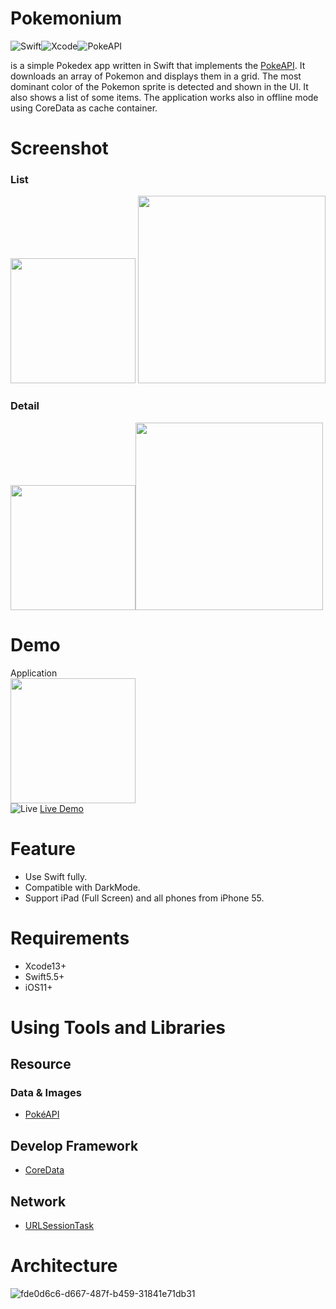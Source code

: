 




# Pokemonium

![Swift](https://img.shields.io/badge/swift-5.5-orange.svg?style=for-the-badge)![Xcode](https://img.shields.io/badge/Xcode-13-blue.svg?style=for-the-badge)![PokeAPI](https://img.shields.io/badge/PokeAPI-V2-blue.svg?style=for-the-badge)

 is a simple Pokedex app written in Swift that implements the [PokeAPI](https://pokeapi.co/). It downloads an array of Pokemon and displays them in a grid. The most dominant color of the Pokemon sprite is detected and shown in the UI. It also shows a list of some items. The application works also in offline mode using CoreData as cache container.
# Screenshot

### List
<img src="https://github.com/soledue/pokemonium/blob/main/screens/list2.png?raw=true" width="200">  <img src="https://github.com/soledue/pokemonium/blob/main/screens/ipaddetail.png?raw=true" width="300">

### Detail
<img src="https://github.com/soledue/pokemonium/blob/main/screens/detail2.png?raw=true" width="200"><img src="https://github.com/soledue/pokemonium/blob/main/screens/ipadlist.png?raw=true" width="300">


# Demo
  Application  
  <img src="https://github.com/soledue/pokemonium/blob/main/screens/demo.gif" width="200">  
   ![Live](https://img.shields.io/badge/appetize.iods.io-build-yellowgreen)
      [Live Demo](https://appetize.io/embed/ckdxbyp5xw4fct3aetex2p7nkw?device=iphone8&amp;osVersion=15&amp;scale=100)

# Feature

-  Use Swift fully.
-  Compatible with DarkMode.
-  Support iPad (Full Screen) and all phones from iPhone 55.

# Requirements
- Xcode13+
- Swift5.5+
- iOS11+

# Using Tools and Libraries

## Resource
### Data & Images
- [PokéAPI](https://pokeapi.co/)


## Develop Framework
- [CoreData](https://developer.apple.com/documentation/coredata)

## Network
- [URLSessionTask](https://developer.apple.com/documentation/foundation/urlsessiontask)



# Architecture
![fde0d6c6-d667-487f-b459-31841e71db31](https://github.com/soledue/pokemonium/blob/develop/screens/mvvm.png?raw=true)




